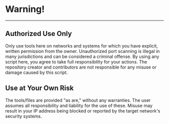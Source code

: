 # Warning!
----------------------------------------------------------
## Authorized Use Only

Only use tools here on networks and systems for which you have explicit, written permission from the owner. 
Unauthorized port scanning is illegal in many jurisdictions and can be considered a criminal offense. 
By using any script here, you agree to take full responsibility for your actions. 
The repository creator and contributors are not responsible for any misuse or damage caused by this script.

## Use at Your Own Risk

The tools/files are provided "as are," without any warranties. 
The user assumes all responsibility and liability for the use of these. 
Misuse may result in your IP address being blocked or reported by the target network's security systems.

